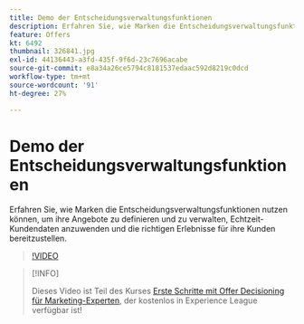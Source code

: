```yaml
---
title: Demo der Entscheidungsverwaltungsfunktionen
description: Erfahren Sie, wie Marken die Entscheidungsverwaltungsfunktionen nutzen können, um ihre Angebote zu definieren und zu verwalten, Echtzeit-Kundendaten anzuwenden und die richtigen Erlebnisse für ihre Kunden bereitzustellen.
feature: Offers
kt: 6492
thumbnail: 326841.jpg
exl-id: 44136443-a3fd-435f-9f6d-23c7696acabe
source-git-commit: e8a34a26ce5794c8181537edaac592d8219c0dcd
workflow-type: tm+mt
source-wordcount: '91'
ht-degree: 27%

---
```


# Demo der Entscheidungsverwaltungsfunktionen

Erfahren Sie, wie Marken die Entscheidungsverwaltungsfunktionen nutzen können, um ihre Angebote zu definieren und zu verwalten, Echtzeit-Kundendaten anzuwenden und die richtigen Erlebnisse für ihre Kunden bereitzustellen.

>[!VIDEO](https://video.tv.adobe.com/v/326841?quality=12&learn=on)

>[!INFO]
>
> Dieses Video ist Teil des Kurses [Erste Schritte mit Offer Decisioning für Marketing-Experten](https://experienceleague.adobe.com/?lang=de?recommended=ExperiencePlatform-U-1-2020.1.offerdecisioning), der kostenlos in Experience League verfügbar ist!
